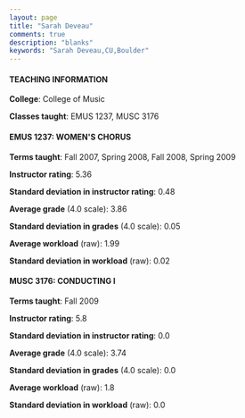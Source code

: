 ```yaml
---
layout: page
title: "Sarah Deveau" 
comments: true
description: "blanks"
keywords: "Sarah Deveau,CU,Boulder"
---
```

<head>
<script src="https://ajax.googleapis.com/ajax/libs/jquery/2.1.3/jquery.min.js"></script>
<script src="https://dl.dropboxusercontent.com/s/pc42nxpaw1ea4o9/highcharts.js?dl=0"></script>
<!-- <script src="../assets/js/highcharts.js"></script> -->
<style type="text/css">@font-face {
	font-family: "Bebas Neue";
	src: url(https://www.filehosting.org/file/details/544349/BebasNeue Regular.otf) format("opentype");
	}
	h1.Bebas { 
		font-family: "Bebas Neue", Verdana, Tahoma;
	}
</style>
</head>
	   
#### TEACHING INFORMATION

**College**: College of Music

**Classes taught**: EMUS 1237, MUSC 3176

#### EMUS 1237: WOMEN'S CHORUS

**Terms taught**: Fall 2007, Spring 2008, Fall 2008, Spring 2009

**Instructor rating**: 5.36

**Standard deviation in instructor rating**: 0.48

**Average grade** (4.0 scale): 3.86

**Standard deviation in grades** (4.0 scale): 0.05

**Average workload** (raw): 1.99

**Standard deviation in workload** (raw): 0.02

#### MUSC 3176: CONDUCTING I

**Terms taught**: Fall 2009

**Instructor rating**: 5.8

**Standard deviation in instructor rating**: 0.0

**Average grade** (4.0 scale): 3.74

**Standard deviation in grades** (4.0 scale): 0.0

**Average workload** (raw): 1.8

**Standard deviation in workload** (raw): 0.0

